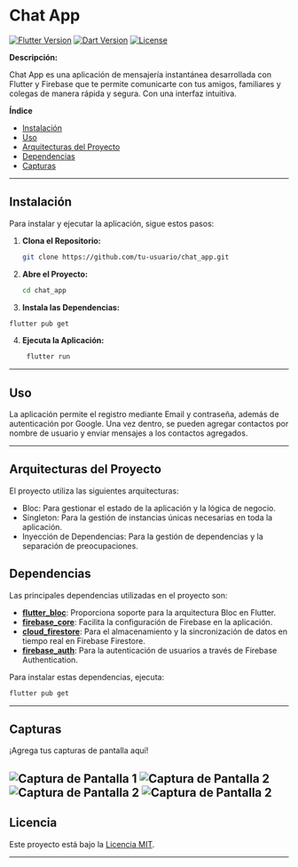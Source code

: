 # Chat App

[![Flutter Version](https://img.shields.io/badge/Flutter-v3.16.7-blue)](https://flutter.dev/docs/get-started/install)
[![Dart Version](https://img.shields.io/badge/Dart-v3.2.4-blue)](https://dart.dev/get-dart)
[![License](https://img.shields.io/badge/license-MIT-blue.svg)](LICENSE)

**Descripción:**

Chat App es una aplicación de mensajería instantánea desarrollada con Flutter y Firebase que te permite comunicarte con tus amigos, familiares y colegas de manera rápida y segura. Con una interfaz intuitiva.

**Índice**

- [Instalación](#instalación)
- [Uso](#uso)
- [Arquitecturas del Proyecto](#arquitecturas-del-proyecto)
- [Dependencias](#dependencias)
- [Capturas](#capturas)

---

## Instalación

Para instalar y ejecutar la aplicación, sigue estos pasos:

1. **Clona el Repositorio:**
   ```bash
   git clone https://github.com/tu-usuario/chat_app.git

2. **Abre el Proyecto:**
   ```bash
   cd chat_app
   ```

3.  **Instala las Dependencias:**
   ```bash
   flutter pub get
   ```

4. **Ejecuta la Aplicación:**
   ```bash
    flutter run
    ```
---

## Uso

La aplicación permite el registro mediante Email y contraseña, además de autenticación por Google. Una vez dentro, se pueden agregar contactos por nombre de usuario y enviar mensajes a los contactos agregados.

---

## Arquitecturas del Proyecto
El proyecto utiliza las siguientes arquitecturas:

- Bloc: Para gestionar el estado de la aplicación y la lógica de negocio.
- Singleton: Para la gestión de instancias únicas necesarias en toda la aplicación.
- Inyección de Dependencias: Para la gestión de dependencias y la separación de preocupaciones.

## Dependencias

Las principales dependencias utilizadas en el proyecto son:

- [**flutter_bloc**](https://pub.dev/packages/flutter_bloc): Proporciona soporte para la arquitectura Bloc en Flutter.
- [**firebase_core**](https://pub.dev/packages/firebase_core): Facilita la configuración de Firebase en la aplicación.
- [**cloud_firestore**](https://pub.dev/packages/cloud_firestore): Para el almacenamiento y la sincronización de datos en tiempo real en Firebase Firestore.
- [**firebase_auth**](https://pub.dev/packages/firebase_auth): Para la autenticación de usuarios a través de Firebase Authentication.

Para instalar estas dependencias, ejecuta:
```bash
flutter pub get
```

---

## Capturas

¡Agrega tus capturas de pantalla aquí!

![Captura de Pantalla 1](screenshots/S1.png)
![Captura de Pantalla 2](screenshots/S2.png)
![Captura de Pantalla 2](screenshots/S3.png)
![Captura de Pantalla 2](screenshots/S3.png)
---

## Licencia

Este proyecto está bajo la [Licencia MIT](LICENSE).

---
